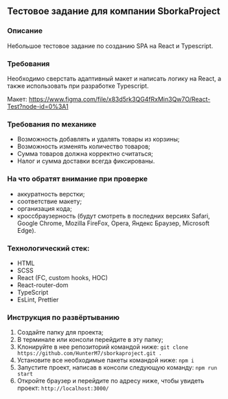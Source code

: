 ## Тестовое задание для компании SborkaProject

### Описание

Небольшое тестовое задание по созданию SPA на React и Typescript.

### Требования

Необходимо сверстать адаптивный макет и написать логику на React, а также использовать при разработке Typescript.

Макет: https://www.figma.com/file/x83d5rk3QG4fRxMin3Qw7O/React-Test?node-id=0%3A1

### Требования по механике

- Возможность добавлять и удалять товары из корзины;
- Возможность изменять количество товаров;
- Сумма товаров должна корректно считаться;
- Налог и сумма доставки всегда фиксированы.

### На что обратят внимание при проверке

- аккуратность верстки;
- соответствие макету;
- организация кода;
- кроссбраузерность (будут смотреть в последних версиях Safari, Google Chrome, Mozilla FireFox, Opera, Яндекс Браузер, Microsoft Edge).

### Технологический стек:

- HTML
- SCSS
- React (FC, custom hooks, HOC)
- React-router-dom
- TypeScript
- EsLint, Prettier

### Инструкция по развёртыванию

1. Создайте папку для проекта;
2. В терминале или консоли перейдите в эту папку;
3. Клонируйте в нее репозиторий командой ниже:
   `git clone https://github.com/HunterM7/sborkaproject.git .`
4. Установите все необходимые пакеты командой ниже:
   `npm i`
5. Запустите проект, написав в консоли следующую команду:
   `npm run start`
6. Откройте браузер и перейдите по адресу ниже, чтобы увидеть проект:
   `http://localhost:3000/`
